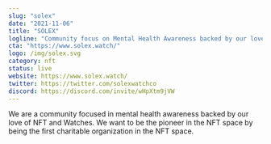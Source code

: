 ```yaml
---
slug: "solex"
date: "2021-11-06"
title: "SOLEX"
logline: "Community focus on Mental Health Awareness backed by our love of NFT and watches"
cta: "https://www.solex.watch/"
logo: /img/solex.svg
category: nft
status: live
website: https://www.solex.watch/
twitter: https://twitter.com/solexwatchco
discord: https://discord.com/invite/wHpXtm9jVW
---
```


We are a community focused in mental health awareness backed by our love of NFT and Watches. We want to be the pioneer in the NFT space by being the first charitable organization in the NFT space.

